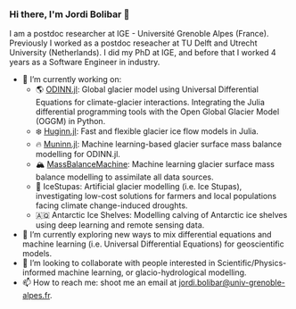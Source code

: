 ### Hi there, I'm Jordi Bolibar 👋

<!--
**JordiBolibar/JordiBolibar** is a ✨ _special_ ✨ repository because its `README.md` (this file) appears on your GitHub profile.

Here are some ideas to get you started:

-->

I am a postdoc researcher at IGE - Université Grenoble Alpes (France). Previously I worked as a postdoc reseacher at TU Delft and Utrecht University (Netherlands). I did my PhD at IGE, and before that I worked 4 years as a Software Engineer in industry.

- 🔭 I’m currently working on:
    - 🌎 [ODINN.jl](https://github.com/ODINN-SciML/ODINN.jl): Global glacier model using Universal Differential Equations for climate-glacier interactions. Integrating the Julia differential programming tools with the Open Global Glacier Model (OGGM) in Python.
    - ❄️ [Huginn.jl](https://github.com/ODINN-SciML/Huginn.jl): Fast and flexible glacier ice flow models in Julia. 
    - 🔥 [Muninn.jl](https://github.com/ODINN-SciML/Muninn.jl): Machine learning-based glacier surface mass balance modelling for ODINN.jl.
    - 🏔️ [MassBalanceMachine](https://github.com/ODINN-SciML/MassBalanceMachine): Machine learning glacier surface mass balance modelling to assimilate all data sources. 
    - 🧊 IceStupas: Artificial glacier modelling (i.e. Ice Stupas), investigating low-cost solutions for farmers and local populations facing climate change-induced droughts.
    - 🇦🇶 Antarctic Ice Shelves: Modelling calving of Antarctic ice shelves using deep learning and remote sensing data. 
- 🌱 I’m currently exploring new ways to mix differential equations and machine learning (i.e. Universal Differential Equations) for geoscientific models. 
- 👯 I’m looking to collaborate with people interested in Scientific/Physics-informed machine learning, or glacio-hydrological modelling.
- 📫 How to reach me: shoot me an email at jordi.bolibar@univ-grenoble-alpes.fr.

